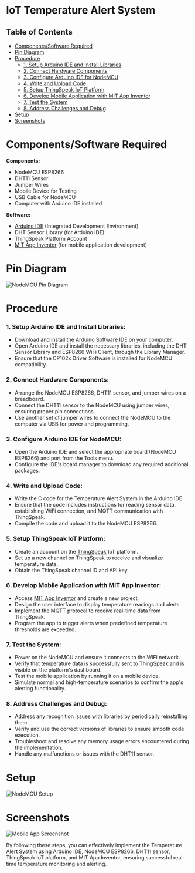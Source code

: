 # IoT Temperature Alert System

## Table of Contents
- [Components/Software Required](#componentssoftware-required)
- [Pin Diagram](#pin-diagram)
- [Procedure](#procedure)
   - [1. Setup Arduino IDE and Install Libraries](#1-setup-arduino-ide-and-install-libraries)
   - [2. Connect Hardware Components](#2-connect-hardware-components)
   - [3. Configure Arduino IDE for NodeMCU](#3-configure-arduino-ide-for-nodemcu)
   - [4. Write and Upload Code](#4-write-and-upload-code)
   - [5. Setup ThingSpeak IoT Platform](#5-setup-thingspeak-iot-platform)
   - [6. Develop Mobile Application with MIT App Inventor](#6-develop-mobile-application-with-mit-app-inventor)
   - [7. Test the System](#7-test-the-system)
   - [8. Address Challenges and Debug](#8-address-challenges-and-debug)
- [Setup](#setup)
- [Screenshots](#screenshots)
  
# Components/Software Required

**Components:**
- NodeMCU ESP8266
- DHT11 Sensor
- Jumper Wires 
- Mobile Device for Testing
- USB Cable for NodeMCU
- Computer with Arduino IDE installed

**Software:**
- [Arduino IDE](https://www.arduino.cc/en/software) (Integrated Development Environment)
- DHT Sensor Library (for Arduino IDE)
- ThingSpeak Platform Account
- [MIT App Inventor](https://appinventor.mit.edu/explore/ai2/tutorials) (for mobile application development)

# Pin Diagram

![NodeMCU Pin Diagram](https://github.com/SreyaMynampati/Temperature-Alert-System/assets/143126242/181cd1f1-ab2a-44c3-bff6-21dcdd1f9455)

# Procedure

### 1. Setup Arduino IDE and Install Libraries:

- Download and install the [Arduino Software IDE](https://www.arduino.cc/en/software) on your computer.
- Open Arduino IDE and install the necessary libraries, including the DHT Sensor Library and ESP8266 WiFi Client, through the Library Manager.
- Ensure that the CP102x Driver Software is installed for NodeMCU compatibility.

### 2. Connect Hardware Components:

- Arrange the NodeMCU ESP8266, DHT11 sensor, and jumper wires on a breadboard.
- Connect the DHT11 sensor to the NodeMCU using jumper wires, ensuring proper pin connections.
- Use another set of jumper wires to connect the NodeMCU to the computer via USB for power and programming.

### 3. Configure Arduino IDE for NodeMCU:

- Open the Arduino IDE and select the appropriate board (NodeMCU ESP8266) and port from the Tools menu.
- Configure the IDE's board manager to download any required additional packages.

### 4. Write and Upload Code:

- Write the C code for the Temperature Alert System in the Arduino IDE.
- Ensure that the code includes instructions for reading sensor data, establishing WiFi connection, and MQTT communication with ThingSpeak.
- Compile the code and upload it to the NodeMCU ESP8266.

### 5. Setup ThingSpeak IoT Platform:

- Create an account on the [ThingSpeak](https://thingspeak.com/login?skipSSOCheck=true) IoT platform.
- Set up a new channel on ThingSpeak to receive and visualize temperature data.
- Obtain the ThingSpeak channel ID and API key.

### 6. Develop Mobile Application with MIT App Inventor:

- Access [MIT App Inventor](https://appinventor.mit.edu/explore/ai2/tutorials) and create a new project.
- Design the user interface to display temperature readings and alerts.
- Implement the MQTT protocol to receive real-time data from ThingSpeak.
- Program the app to trigger alerts when predefined temperature thresholds are exceeded.

### 7. Test the System:

- Power on the NodeMCU and ensure it connects to the WiFi network.
- Verify that temperature data is successfully sent to ThingSpeak and is visible on the platform's dashboard.
- Test the mobile application by running it on a mobile device.
- Simulate normal and high-temperature scenarios to confirm the app's alerting functionality.

### 8. Address Challenges and Debug:

- Address any recognition issues with libraries by periodically reinstalling them.
- Verify and use the correct versions of libraries to ensure smooth code execution.
- Troubleshoot and resolve any memory usage errors encountered during the implementation.
- Handle any malfunctions or issues with the DHT11 sensor.

# Setup

![NodeMCU Setup](https://github.com/SreyaMynampati/Temperature-Alert-System/assets/143126242/a33c6930-b229-48eb-8fc7-89b164329c2a)

# Screenshots
![Mobile App Screenshot](https://github.com/SreyaMynampati/Temperature-Alert-System/assets/143216212/79af8c00-8add-46e1-9ae4-e2a905d01a20)

By following these steps, you can effectively implement the Temperature Alert System using Arduino IDE, NodeMCU ESP8266, DHT11 sensor, ThingSpeak IoT platform, and MIT App Inventor, ensuring successful real-time temperature monitoring and alerting.
